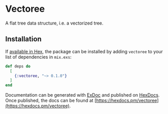 # Vectoree

A flat tree data structure, i.e. a vectorized tree.

## Installation

If [available in Hex](https://hex.pm/docs/publish), the package can be installed
by adding `vectoree` to your list of dependencies in `mix.exs`:

```elixir
def deps do
  [
    {:vectoree, "~> 0.1.0"}
  ]
end
```

Documentation can be generated with [ExDoc](https://github.com/elixir-lang/ex_doc)
and published on [HexDocs](https://hexdocs.pm). Once published, the docs can
be found at [https://hexdocs.pm/vectoree](https://hexdocs.pm/vectoree).

